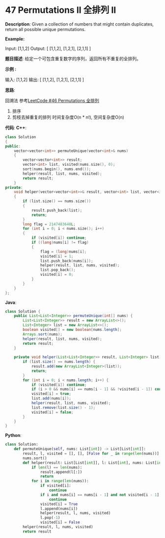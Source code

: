 # 47 Permutations II 全排列 II

__Description__:
Given a collection of numbers that might contain duplicates, return all possible unique permutations.

__Example:__

Input: [1,1,2]
Output:
[
  [1,1,2],
  [1,2,1],
  [2,1,1]
]

__题目描述__:
给定一个可包含重复数字的序列，返回所有不重复的全排列。

__示例 :__

输入: [1,1,2]
输出:
[
  [1,1,2],
  [1,2,1],
  [2,1,1]
]

__思路__:

回溯法
参考[LeetCode #46 Permutations 全排列](https://www.jianshu.com/p/603134948f0f)

1. 排序
2. 剪枝去掉重复的排列
时间复杂度O(n * n!), 空间复杂度O(n)

__代码__:
__C++__:

```C++
class Solution 
{
public:
    vector<vector<int>> permuteUnique(vector<int>& nums) 
    {
        vector<vector<int>> result;
        vector<int> list, visited(nums.size(), 0);
        sort(nums.begin(), nums.end());
        helper(result, list, nums, visited);
        return result;
    }
private:
    void helper(vector<vector<int>>& result, vector<int> list, vector<int>& nums, vector<int>& visited) 
    {
        if (list.size() == nums.size())
        {
            result.push_back(list);
            return;
        }
        long flag = 2147483648L;
        for (int i = 0; i < nums.size(); i++)
        {
            if (visited[i]) continue;
            if ((long)nums[i] != flag) 
            {
                flag = (long)nums[i];
                visited[i] = 1;
                list.push_back(nums[i]);
                helper(result, list, nums, visited);
                list.pop_back();
                visited[i] = 0;
            }
        }
    }
};
```

__Java__:

```Java
class Solution {
    public List<List<Integer>> permuteUnique(int[] nums) {
        List<List<Integer>> result = new ArrayList<>();
        List<Integer> list = new ArrayList<>();
        boolean visited[] = new boolean[nums.length];
        Arrays.sort(nums);
        helper(result, list, nums, visited);
        return result;
    }
    
    private void helper(List<List<Integer>> result, List<Integer> list, int[] nums, boolean[] visited) {
        if (list.size() == nums.length) {
            result.add(new ArrayList<Integer>(list));
            return;
        }
        for (int i = 0; i < nums.length; i++) {
            if (visited[i]) continue;
            if (i > 0 && nums[i] == nums[i - 1] && !visited[i - 1]) continue;
            visited[i] = true;
            list.add(nums[i]);
            helper(result, list, nums, visited);
            list.remove(list.size() - 1);
            visited[i] = false;
        }
    }
}
```

__Python__:

```Python
class Solution:
    def permuteUnique(self, nums: List[int]) -> List[List[int]]:
        result, l, visited = [], [], [False for _ in range(len(nums))]
        nums.sort()
        def helper(result: List[List[int]], l: List[int], nums: List[int], visited: List[bool]) -> None:
            if len(l) == len(nums):
                result.append(l[:])
                return
            for i in range(len(nums)):
                if visited[i]:
                    continue
                if i and nums[i] == nums[i - 1] and not visited[i - 1]:
                    continue
                visited[i] = True
                l.append(nums[i])
                helper(result, l, nums, visited)
                l.pop(-1)
                visited[i] = False
        helper(result, l, nums, visited)
        return result
```
